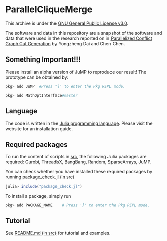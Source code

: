 # ParallelCliqueMerge

This archive is under the [GNU General Public License v3.0](LICENSE).

The software and data in this repository are a snapshot of the software and data that were used in the research reported on in [Parallelized Conflict Graph Cut Generation](https://arxiv.org/abs/2311.03706) by Yongzheng Dai and Chen Chen.

## Something Important!!!

Please install an alpha version of JuMP to reproduce our result! The prototype can be obtained by:

```julia
pkg> add JuMP  #Press ']' to enter the Pkg REPL mode.

pkg> add MathOptInterface#master
``` 

## Language

The code is written in the [Julia programming language](https://julialang.org). Please visit the website for an installation guide. 

## Required packages 

To run the content of scripts in [src](/src), the following Julia packages are required: Gurobi, ThreadsX, BangBang, Random, SparseArrays, JuMP.

Yon can check whether you have installed these required packages by running [package_check.jl (in src)](/src/packge_check.jl)
```julia
julia> include("package_check.jl")
```

To install a package, simply run

```julia
pkg> add PACKAGE_NAME    # Press ']' to enter the Pkg REPL mode.
```

## Tutorial

See [README.md (in src)](/src/README.md) for tutorial and examples.
